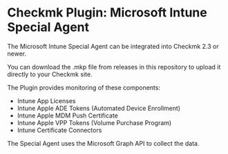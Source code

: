 # Checkmk Plugin: Microsoft Intune Special Agent

The Microsoft Intune Special Agent can be integrated into Checkmk 2.3 or newer.

You can download the .mkp file from releases in this repository to upload it directly to your Checkmk site.

The Plugin provides monitoring of these components:
- Intune App Licenses
- Intune Apple ADE Tokens (Automated Device Enrollment)
- Intune Apple MDM Push Certificate
- Intune Apple VPP Tokens (Volume Purchase Program)
- Intune Certificate Connectors

The Special Agent uses the Microsoft Graph API to collect the data.

